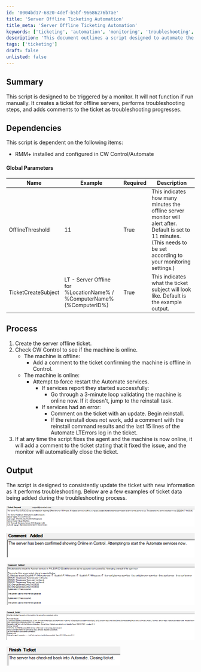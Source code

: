 ```yaml
---
id: '0004bd17-6820-4def-b5bf-96686276b7ae'
title: 'Server Offline Ticketing Automation'
title_meta: 'Server Offline Ticketing Automation'
keywords: ['ticketing', 'automation', 'monitoring', 'troubleshooting', 'offline']
description: 'This document outlines a script designed to automate the ticketing process for offline servers. It triggers based on a monitor, creates a ticket, performs troubleshooting steps, and updates the ticket with comments as actions are taken. The script ensures consistent communication on the status of the offline server and attempts to resolve issues automatically.'
tags: ['ticketing']
draft: false
unlisted: false
---
```


## Summary

This script is designed to be triggered by a monitor. It will not function if run manually. It creates a ticket for offline servers, performs troubleshooting steps, and adds comments to the ticket as troubleshooting progresses.

## Dependencies

This script is dependent on the following items:

- RMM+ installed and configured in CW Control/Automate

#### Global Parameters

| Name                  | Example                                                                 | Required | Description                                                                                                                                           |
|-----------------------|-------------------------------------------------------------------------|----------|-------------------------------------------------------------------------------------------------------------------------------------------------------|
| OfflineThreshold      | 11                                                                      | True     | This indicates how many minutes the offline server monitor will alert after. Default is set to 11 minutes. (This needs to be set according to your monitoring settings.) |
| TicketCreateSubject   | LT - Server Offline for %LocationName% / %ComputerName% (%ComputerID%) | True     | This indicates what the ticket subject will look like. Default is the example output.                                                               |

## Process

1. Create the server offline ticket.
2. Check CW Control to see if the machine is online.
   - The machine is offline:
     - Add a comment to the ticket confirming the machine is offline in Control.
   - The machine is online:
     - Attempt to force restart the Automate services.
       - If services report they started successfully:
         - Go through a 3-minute loop validating the machine is online now. If it doesn't, jump to the reinstall task.
       - If services had an error:
         - Comment on the ticket with an update. Begin reinstall.
         - If the reinstall does not work, add a comment with the reinstall command results and the last 15 lines of the Automate LTErrors log in the ticket.
3. If at any time the script fixes the agent and the machine is now online, it will add a comment to the ticket stating that it fixed the issue, and the monitor will automatically close the ticket.

## Output

The script is designed to consistently update the ticket with new information as it performs troubleshooting. Below are a few examples of ticket data being added during the troubleshooting process.

![Image 1](../../../static/img/CW-Control-RMM+-API---Offline-Server-AutoFix/image_1.png)

![Image 2](../../../static/img/CW-Control-RMM+-API---Offline-Server-AutoFix/image_2.png)

![Image 3](../../../static/img/CW-Control-RMM+-API---Offline-Server-AutoFix/image_3.png)

![Image 4](../../../static/img/CW-Control-RMM+-API---Offline-Server-AutoFix/image_4.png)

![Image 5](../../../static/img/CW-Control-RMM+-API---Offline-Server-AutoFix/image_5.png)


